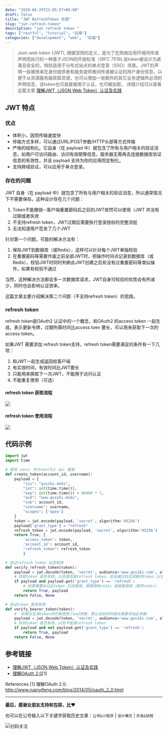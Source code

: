 ```yaml
---
date: "2019-04-29T21:05:57+08:00"
draft: false
title: "JWT RefreshToken 实践"
slug: "jwt-refresh-token"
description: "jwt refresh token "
tags: ["restful", "tutorial", "后端"]
categories: ["development", "web",  "后端"]
---
```



> Json web token (JWT), 根据官网的定义，是为了在网络应用环境间传递声明而执行的一种基于JSON的开放标准（(RFC 7519).该token被设计为紧凑且安全的，特别适用于分布式站点的单点登录（SSO）场景。JWT的声明一般被用来在身份提供者和服务提供者间传递被认证的用户身份信息，以便于从资源服务器获取资源，也可以增加一些额外的其它业务逻辑所必须的声明信息，该token也可直接被用于认证，也可被加密。
> 详细介绍可以查看这篇文章 [理解JWT（JSON Web Token）认证及实践](https://mp.weixin.qq.com/s/gUgh_kmMu0Hmobeah7wNLQ)

## JWT 特点

### 优点

* 体积小，因而传输速度快
* 传输方式多样，可以通过URL/POST参数/HTTP头部等方式传输
* 严格的结构化。它自身（在 payload 中）就包含了所有与用户相关的验证消息，如用户可访问路由、访问有效期等信息，服务器无需再去连接数据库验证信息的有效性，并且 payload 支持为你的应用而定制化。
* 支持跨域验证，可以应用于单点登录。

### 存在的问题

JWT 自身（在 payload 中）就包含了所有与用户相关的验证消息，所以通常情况下不需要保存。这种设计存在几个问题：

1. Token不能撤销--客户端重置密码后之前的JWT依然可以使用（JWT 并没有过期或者失效
2. 不支持refresh token，JWT过期后需要执行登录授权的完整流程
3. 无法知道用户签发了几个JWT

针对第一个问题，可能的解决方法有：

1. 保存JWT到数据库（或Redis），这样可以针对每个JWT单独校验
2. 在重置密码等需要作废之前全部JWT时，把操作时间点记录到数据库（或Redis），校验JWT时同时判断此JWT创建之后有没有过重置密码等类似操作，如果有校验不通过


当然，这种解决方法都会多一次数据库请求，JWT自身可校验的优势会有所减少，同时也会影响认证效率。

这篇文章主要介绍解决第二个问题（不支持refresh token）的思路。

### refresh token

refresh token是OAuth2 认证中的一个概念，和OAuth2 的access token 一起生成，表示更新令牌，过期所需时间比access toen 要长，可以用来获取下一次的access token。

如果JWT 需要添加 refresh token支持，refresh token需要满足的条件有一下几项：

1. 和JWT一起生成返回给客户端
2. 有实效时间，有效时间比JWT要长
3. 只能用来换取下一次JWT，不能用于访问认证
4. 不能重复使用（可选）


#### refresh token 获取流程

![](http://media.gusibi.mobi/kY3mm6nLAlHkGDxHJF1WLctLSbp9eA-6iirdYBlC0CDwMcq_rTPsCWpAhmWUr_nJ)

#### refresh token 使用流程

![](http://media.gusibi.mobi/-PJDYI_rQ-EiYl6aGJ-_zPtkgKY9nRnBnShAj47rsoEY115E8IRlM4zMuOvx70zi)

## 代码示例

```python
import jwt
import time

# 使用 sanic 作为restful api 框架 
def create_token(account_id, username):
    payload = {
        "iss": "gusibi.mobi",
        "iat": int(time.time()),
        "exp": int(time.time()) + 86400 * 7,
        "aud": "www.gusibi.mobi",
        "sub": account_id,
        "username": username,
        "scopes": ['open']
    }
    token = jwt.encode(payload, 'secret', algorithm='HS256')
    payload['grant_type'] = "refresh"
    refresh_token = jwt.encode(payload, 'secret', algorithm='HS256')
    return True, {
        'access_token': token,
        'account_id': account_id,
        "refresh_token": refresh_token
        }

# 验证refresh token 出否有效
def verify_refresh_token(token):
    payload = jwt.decode(token, 'secret', audience='www.gusibi.com', algorithms=['HS256'])
    # 校验token 是否有效，以及是否是refresh token，验证通过后生成新的token 以及 refresh_token
    if payload and payload.get('grant_type') == 'refresh':
        # 如果需要标记此token 已经使用，需要借助redis 或者数据库（推荐redis）
        return True, payload
    return False, None

# 验证token 是否有效
def verify_bearer_token(token):
    #  如果在生成token的时候使用了aud参数，那么校验的时候也需要添加此参数
    payload = jwt.decode(token, 'secret', audience='www.gusibi.com', algorithms=['HS256'])
    # 校验token 是否有效，以及不能是refresh token
    if payload and not payload.get('grant_type') == 'refresh':
        return True, payload
    return False, None
```


## 参考链接

* [理解JWT（JSON Web Token）认证及实践](https://mp.weixin.qq.com/s/gUgh_kmMu0Hmobeah7wNLQ)
* [理解OAuth 2.0](http://www.ruanyifeng.com/blog/2014/05/oauth_2_0.html)[1] 

References
[1] 理解OAuth 2.0: http://www.ruanyifeng.com/blog/2014/05/oauth_2_0.html


------


**最后，感谢女朋友支持和包容，比❤️**

也可以在公号输入以下关键字获取历史文章：`公号&小程序` | `设计模式` | `并发&协程`

![扫码关注](http://media.gusibi.mobi/zHqNew3j1brVxSoTkjOerslhnB_ZpchcOXf60lFUxiZ5YtnCHs5HrJNOP14go6Ea)
